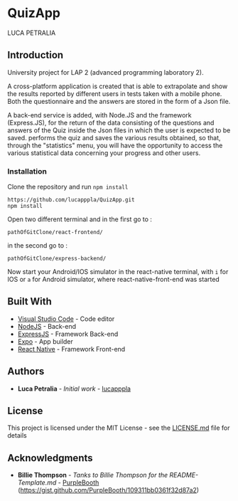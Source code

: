 # QuizApp

LUCA PETRALIA

## Introduction
University project for LAP 2 (advanced programming laboratory 2).

A cross-platform application is created that is able to extrapolate and show the results reported by different users in tests taken with a mobile phone.
Both the questionnaire and the answers are stored in the form of a Json file.

A back-end service is added, with Node.JS and the framework (Express.JS), for the return of the data consisting of the questions and answers of the Quiz inside the Json files in which the user is expected to be saved. performs the quiz and saves the various results obtained, so that, through the "statistics" menu, you will have the opportunity to access the various statistical data concerning your progress and other users.

### Installation

Clone the repository and run `npm install`

```
https://github.com/lucapppla/QuizApp.git
npm install
```

Open two different terminal and in the first go to :

```
pathOfGitClone/react-frontend/
```

in the second go to :

```
pathOfGitClone/express-backend/
```

Now start your Android/IOS simulator in the react-native terminal, with `i` for IOS or `a` for Android simulator, where react-native-front-end was started

## Built With

* [Visual Studio Code](https://code.visualstudio.com/) - Code editor
* [NodeJS](https://nodejs.org/it/) - Back-end
* [ExpressJS](https://expressjs.com/it/) - Framework Back-end
* [Expo](https://expo.io/) - App builder
* [React Native](https://facebook.github.io/react-native/) - Framework Front-end

## Authors

* **Luca Petralia** - *Initial work* - [lucapppla](https://github.com/lucapppla)

## License

This project is licensed under the MIT License - see the [LICENSE.md](LICENSE.md) file for details

## Acknowledgments

* **Billie Thompson** - *Tanks to Billie Thompson for the README-Template.md* - [PurpleBooth](https://github.com/PurpleBooth) (https://gist.github.com/PurpleBooth/109311bb0361f32d87a2)
